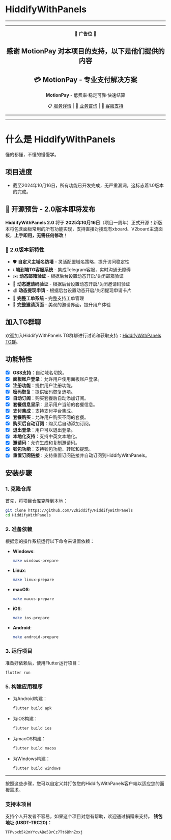 # HiddifyWithPanels

---

<div align="center">

---
📢 **广告位** 📢

**感谢 MotionPay 对本项目的支持，以下是他们提供的内容**
---

## 💳 MotionPay - 专业支付解决方案

**MotionPay** - 低费率·稳定可靠·快速结算

📋 [服务详情](https://t.me/Motionzf/206) | 💬 [业务咨询](https://t.me/MotionIDC) | 🤖 [客服支持](https://t.me/MotionPaySupportBot)

---

</div>

---

# 什么是 HiddifyWithPanels
懂的都懂，不懂的慢慢学。
## 项目进度
- 截至2024年10月16日，所有功能已开发完成，无严重漏洞。这标志着1.0版本的完成。
## 🚀 开源预告 - 2.0版本即将发布
**HiddifyWithPanels 2.0** 将于 **2025年10月16日**（项目一周年）正式开源！新版本将包含面板常用的所有功能实现，支持直接对接现有xboard、V2board主流面板，**上手即用，无需任何修改**！

### 🎉 2.0版本新特性
- 🛡️ **自定义主域名防墙** - 灵活配置域名策略，提升访问稳定性
- 📞 **端到端TG客服系统** - 集成Telegram客服，实时沟通无障碍
- ✉️ **动态邮箱验证** - 根据后台设置动态开启/关闭邮箱验证
- 🎫 **动态邀请码验证** - 根据后台设置动态开启/关闭邀请码验证
- 💰 **动态提现申请** - 根据后台设置动态开启/关闭提现申请卡片
- 🎫 **完整工单系统** - 完整支持工单管理
- 👥 **完整邀请页面** - 美观的邀请界面，提升用户体验

## 加入TG群聊
欢迎加入HiddifyWithPanels TG群聊进行讨论和获取支持：[HiddifyWithPanels TG群](https://t.me/V2Hiidify)。
## 功能特性
- [x] **OSS支持**：自动域名切换。
- [x] **面板账户登录**：允许用户使用面板账户登录。
- [x] **注册功能**：提供用户注册功能。
- [x] **密码恢复**：提供密码恢复选项。
- [x] **自动订阅**：购买套餐后自动添加订阅。
- [x] **套餐信息显示**：显示用户当前的套餐信息。
- [x] **支付集成**：支持支付平台集成。
- [x] **套餐购买**：允许用户购买不同的套餐。
- [x] **购买后自动订阅**：购买后自动添加订阅。
- [x] **退出登录**：用户可以退出登录。
- [x] **本地化支持**：支持中英文本地化。
- [x] **邀请码**：允许生成和复制邀请码。
- [x] **钱包功能**：支持钱包功能、转账和提现。
- [x] **重置订阅链接**：支持重置订阅链接并自动订阅到HiddifyWithPanels。
## 安装步骤
### 1. 克隆仓库
首先，将项目仓库克隆到本地：
```bash
git clone https://github.com/V2hiddify/HiddifyWithPanels
cd HiddifyWithPanels
```
### 2. 准备依赖
根据您的操作系统运行以下命令来设置依赖：
- **Windows**:
  ```bash
  make windows-prepare
  ```
- **Linux**:
  ```bash
  make linux-prepare
  ```
- **macOS**:
  ```bash
  make macos-prepare
  ```
- **iOS**:
  ```bash
  make ios-prepare
  ```
- **Android**:
  ```bash
  make android-prepare
  ```
### 3. 运行项目
准备好依赖后，使用Flutter运行项目：
```bash
flutter run
```
### 5. 构建应用程序
- 为Android构建：
  ```bash
  flutter build apk
  ```
- 为iOS构建：
  ```bash
  flutter build ios
  ```
- 为macOS构建：
  ```bash
  flutter build macos
  ```
- 为Windows构建：
  ```bash
  flutter build windows
  ```
---
按照这些步骤，您可以自定义并打包您的HiddifyWithPanels客户端以适应您的面板需求。
### 支持本项目
支持个人开发者不容易，如果这个项目对您有帮助，欢迎通过捐赠来支持。
**钱包地址 (USDT-TRC20)：**
```
TFPvpxb5k2mYYcvABe5BrCz7Tt6BhnZxxj
```
